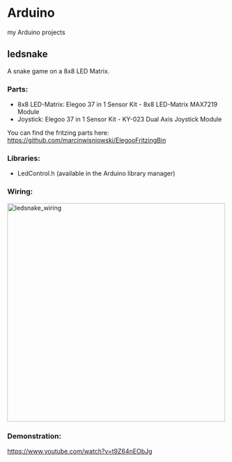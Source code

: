 # Arduino
my Arduino projects

## ledsnake
A snake game on a 8x8 LED Matrix.

### Parts:
* 8x8 LED-Matrix:   Elegoo 37 in 1 Sensor Kit - 8x8 LED-Matrix MAX7219 Module
* Joystick:         Elegoo 37 in 1 Sensor Kit - KY-023 Dual Axis Joystick Module

You can find the fritzing parts here:
https://github.com/marcinwisniowski/ElegooFritzingBin

### Libraries:
* LedControl.h      (available in the Arduino library manager)

### Wiring:

<img src="https://raw.githubusercontent.com/fpunktz/Arduino/master/ledsnake/ledsnake_wiring.png" alt="ledsnake_wiring" width="500"/>


### Demonstration:
https://www.youtube.com/watch?v=t9Z64nEObJg
